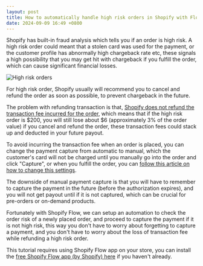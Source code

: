 ```yaml
---
layout: post
title: How to automatically handle high risk orders in Shopify with Flow
date: 2024-09-09 16:49 +0800
---
```


Shopify has built-in fraud analysis which tells you if an order is high risk. A high risk order could meant that a stolen card was used for the payment, or the customer profile has abnormally high chargeback rate etc, these signals a high possibility that you may get hit with chargeback if you fulfill the order, which can cause significant financial losses.

![High risk orders](https://yagisoftware.s3.amazonaws.com/29-high-risk-orders/high_fraud_risk@2x.png)

For high risk order, Shopify usually will recommend you to cancel and refund the order as soon as possible, to prevent chargeback in the future.

The problem with refunding transaction is that, [Shopify does not refund the transaction fee incurred for the order](https://community.shopify.com/c/shopify-discussions/transaction-credits-on-refunds-fees-after-march-1-2020-shopify/td-p/642688/page/3#:~:text=We%20won%27t%20be%20asking,that%20you%20agreed%20to%20already.), which means that if the high risk order is $200, you will still lose about $6 (approximately 3% of the order value) if you cancel and refund the order, these transaction fees could stack up and deducted in your future payout.

To avoid incurring the transaction fee when an order is placed, you can change the payment capture from automatic to manual, which the customer's card will not be charged until you manually go into the order and click "Capture", or when you fulfill the order, you can [follow this article on how to change this settings](https://yagisoftware.com/articles/save-transaction-fees-from-order-refund-by-changing-payment-capture).

The downside of manual payment capture is that you will have to remember to capture the payment in the future (before the authorization expires), and you will not get payout until if it is not captured, which can be crucial for pre-orders or on-demand products.

Fortunately with Shopify Flow, we can setup an automation to check the order risk of a newly placed order, and proceed to capture the payment if it is not high risk, this way you don't have to worry about forgetting to capture a payment, and you don't have to worry about the loss of transaction fee while refunding a high risk order.

This tutorial requires using Shopify Flow app on your store, you can install the [free Shopify Flow app (by Shopify) here](https://apps.shopify.com/flow) if you haven't already.